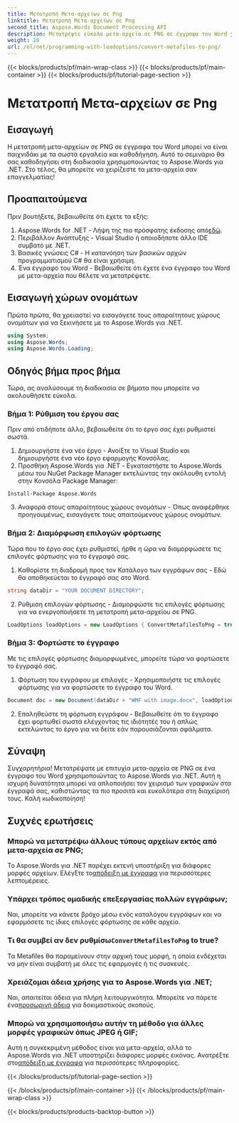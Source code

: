 ```yaml
---
title: Μετατροπή Μετα-αρχείων σε Png
linktitle: Μετατροπή Μετα-αρχείων σε Png
second_title: Aspose.Words Document Processing API
description: Μετατρέψτε εύκολα μετα-αρχεία σε PNG σε έγγραφα του Word χρησιμοποιώντας το Aspose.Words για .NET με αυτό το βήμα προς βήμα σεμινάριο. Απλοποιήστε τη διαχείριση των εγγράφων σας.
weight: 10
url: /el/net/programming-with-loadoptions/convert-metafiles-to-png/
---
```


{{< blocks/products/pf/main-wrap-class >}}
{{< blocks/products/pf/main-container >}}
{{< blocks/products/pf/tutorial-page-section >}}

# Μετατροπή Μετα-αρχείων σε Png

## Εισαγωγή

Η μετατροπή μετα-αρχείων σε PNG σε έγγραφα του Word μπορεί να είναι παιχνιδάκι με τα σωστά εργαλεία και καθοδήγηση. Αυτό το σεμινάριο θα σας καθοδηγήσει στη διαδικασία χρησιμοποιώντας το Aspose.Words για .NET. Στο τέλος, θα μπορείτε να χειρίζεστε τα μετα-αρχεία σαν επαγγελματίας!

## Προαπαιτούμενα

Πριν βουτήξετε, βεβαιωθείτε ότι έχετε τα εξής:

1.  Aspose.Words for .NET - Λήψη της πιο πρόσφατης έκδοσης από[εδώ](https://releases.aspose.com/words/net/).
2. Περιβάλλον Ανάπτυξης - Visual Studio ή οποιοδήποτε άλλο IDE συμβατό με .NET.
3. Βασικές γνώσεις C# - Η κατανόηση των βασικών αρχών προγραμματισμού C# θα είναι χρήσιμη.
4. Ένα έγγραφο του Word - Βεβαιωθείτε ότι έχετε ένα έγγραφο του Word με μετα-αρχεία που θέλετε να μετατρέψετε.

## Εισαγωγή χώρων ονομάτων

Πρώτα πρώτα, θα χρειαστεί να εισαγάγετε τους απαραίτητους χώρους ονομάτων για να ξεκινήσετε με το Aspose.Words για .NET.

```csharp
using System;
using Aspose.Words;
using Aspose.Words.Loading;
```

## Οδηγός βήμα προς βήμα

Τώρα, ας αναλύσουμε τη διαδικασία σε βήματα που μπορείτε να ακολουθήσετε εύκολα.

### Βήμα 1: Ρύθμιση του έργου σας

Πριν από οτιδήποτε άλλο, βεβαιωθείτε ότι το έργο σας έχει ρυθμιστεί σωστά.

1. Δημιουργήστε ένα νέο έργο - Ανοίξτε το Visual Studio και δημιουργήστε ένα νέο έργο εφαρμογής Κονσόλας.
2. Προσθήκη Aspose.Words για .NET - Εγκαταστήστε το Aspose.Words μέσω του NuGet Package Manager εκτελώντας την ακόλουθη εντολή στην Κονσόλα Package Manager:

```shell
Install-Package Aspose.Words
```

3. Αναφορά στους απαραίτητους χώρους ονομάτων - Όπως αναφέρθηκε προηγουμένως, εισαγάγετε τους απαιτούμενους χώρους ονομάτων.

### Βήμα 2: Διαμόρφωση επιλογών φόρτωσης

Τώρα που το έργο σας έχει ρυθμιστεί, ήρθε η ώρα να διαμορφώσετε τις επιλογές φόρτωσης για το έγγραφό σας.

1. Καθορίστε τη διαδρομή προς τον Κατάλογο των εγγράφων σας - Εδώ θα αποθηκεύεται το έγγραφό σας στο Word.

```csharp
string dataDir = "YOUR DOCUMENT DIRECTORY";
```

2. Ρύθμιση επιλογών φόρτωσης - Διαμορφώστε τις επιλογές φόρτωσης για να ενεργοποιήσετε τη μετατροπή μετα-αρχείου σε PNG.

```csharp
LoadOptions loadOptions = new LoadOptions { ConvertMetafilesToPng = true };
```

### Βήμα 3: Φορτώστε το έγγραφο

Με τις επιλογές φόρτωσης διαμορφωμένες, μπορείτε τώρα να φορτώσετε το έγγραφό σας.

1. Φόρτωση του εγγράφου με επιλογές - Χρησιμοποιήστε τις επιλογές φόρτωσης για να φορτώσετε το έγγραφο του Word.

```csharp
Document doc = new Document(dataDir + "WMF with image.docx", loadOptions);
```

2. Επαληθεύστε τη φόρτωση εγγράφου - Βεβαιωθείτε ότι το έγγραφο έχει φορτωθεί σωστά ελέγχοντας τις ιδιότητές του ή απλώς εκτελώντας το έργο για να δείτε εάν παρουσιάζονται σφάλματα.

## Σύναψη

Συγχαρητήρια! Μετατρέψατε με επιτυχία μετα-αρχεία σε PNG σε ένα έγγραφο του Word χρησιμοποιώντας το Aspose.Words για .NET. Αυτή η ισχυρή δυνατότητα μπορεί να απλοποιήσει τον χειρισμό των γραφικών στα έγγραφά σας, καθιστώντας τα πιο προσιτά και ευκολότερα στη διαχείρισή τους. Καλή κωδικοποίηση!

## Συχνές ερωτήσεις

### Μπορώ να μετατρέψω άλλους τύπους αρχείων εκτός από μετα-αρχεία σε PNG;
 Το Aspose.Words για .NET παρέχει εκτενή υποστήριξη για διάφορες μορφές αρχείων. Ελέγξτε το[απόδειξη με έγγραφα](https://reference.aspose.com/words/net/) για περισσότερες λεπτομέρειες.

### Υπάρχει τρόπος ομαδικής επεξεργασίας πολλών εγγράφων;
Ναι, μπορείτε να κάνετε βρόχο μέσω ενός καταλόγου εγγράφων και να εφαρμόσετε τις ίδιες επιλογές φόρτωσης σε κάθε αρχείο.

###  Τι θα συμβεί αν δεν ρυθμίσω`ConvertMetafilesToPng` to true?
Τα Metafiles θα παραμείνουν στην αρχική τους μορφή, η οποία ενδέχεται να μην είναι συμβατή με όλες τις εφαρμογές ή τις συσκευές.

### Χρειάζομαι άδεια χρήσης για το Aspose.Words για .NET;
 Ναι, απαιτείται άδεια για πλήρη λειτουργικότητα. Μπορείτε να πάρετε ένα[προσωρινή άδεια](https://purchase.aspose.com/temporary-license/) για δοκιμαστικούς σκοπούς.

### Μπορώ να χρησιμοποιήσω αυτήν τη μέθοδο για άλλες μορφές γραφικών όπως JPEG ή GIF;
 Αυτή η συγκεκριμένη μέθοδος είναι για μετα-αρχεία, αλλά το Aspose.Words για .NET υποστηρίζει διάφορες μορφές εικόνας. Ανατρέξτε στο[απόδειξη με έγγραφα](https://reference.aspose.com/words/net/) για περισσότερες πληροφορίες.

{{< /blocks/products/pf/tutorial-page-section >}}

{{< /blocks/products/pf/main-container >}}
{{< /blocks/products/pf/main-wrap-class >}}

{{< blocks/products/products-backtop-button >}}
